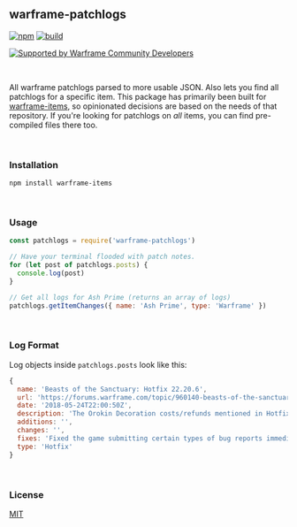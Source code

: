## warframe-patchlogs
[![npm](https://img.shields.io/npm/v/warframe-patchlogs.svg)](https://npmjs.org/warframe-patchlogs)
[![build](https://ci.nexus-stats.com/api/badges/WFCD/warframe-patchlogs/status.svg)](https://ci.nexus-stats.com/WFCD/warframe-patchlogs)

[![Supported by Warframe Community Developers](https://warframestat.us/wfcd.png)](https://github.com/WFCD "Supported by Warframe Community Developers")

<br>

All warframe patchlogs parsed to more usable JSON. Also lets you find all
patchlogs for a specific item. This package has primarily been built for
[warframe-items](https://github.com/nexus-devs/warframe-items), so opinionated
decisions are based on the needs of that repository. If you're looking for
patchlogs on *all* items, you can find pre-compiled files there too.

<br>

### Installation
```
npm install warframe-items
```

<br>

### Usage
```js
const patchlogs = require('warframe-patchlogs')

// Have your terminal flooded with patch notes.
for (let post of patchlogs.posts) {
  console.log(post)
}

// Get all logs for Ash Prime (returns an array of logs)
patchlogs.getItemChanges({ name: 'Ash Prime', type: 'Warframe' })
```

<br>

### Log Format
Log objects inside `patchlogs.posts` look like this:
```js
{
  name: 'Beasts of the Sanctuary: Hotfix 22.20.6',
  url: 'https://forums.warframe.com/topic/960140-beasts-of-the-sanctuary-hotfix-22206/',
  date: '2018-05-24T22:00:50Z',
  description: 'The Orokin Decoration costs/refunds mentioned in Hotfix 22.20.3 are close to being complete. The plan is to cut the Orokin Decoration Oxium costs in half and refund the excess back to the Clan Vault. We are also removing the Orokin Cell costs on the respective Orokin Decorations and refunding those to the Clan Vault as well. Already completed Decorations will not be destroyed when these changes go live. Stay tuned!',
  additions: '',
  changes: '',
  fixes: 'Fixed the game submitting certain types of bug reports immediately instead of saving them for after you quit.\nDisabled some cache-corruption checks that were triggering and preventing updates; we will work on making these automatically repair the cache instead.\nFixed inability to deploy Extractors using Navigation at a Relay.\nFixed a variety of bugs caused by using Transference while going through Sanctuary Onslaught Conduit (namely not being able to do anything or use Transference while controlling Operator).\nFixed Dojo Pigment ‘Contribute’ button being automatically selected when the contribute screen appears when using a controller.\nFixed no on-screen keyboard appearing when changing Dojo room message when using a controller. \nFixed script error when displaying mission countdown in Ukrainian.\nFixed a script error related to Articulas.',
  type: 'Hotfix'
}
```

<br>

### License
[MIT](/LICENSE)
